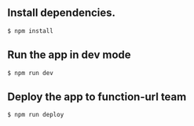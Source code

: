 ## Install dependencies.

```
$ npm install
```

## Run the app in dev mode

```
$ npm run dev
```

## Deploy the app to function-url team

```
$ npm run deploy
```




